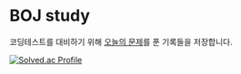 # BOJ study
코딩테스트를 대비하기 위해 [오늘의 문제](https://github.com/tony9402/baekjoon/blob/main/picked.md)를 푼 기록들을 저장합니다.

[![Solved.ac Profile](http://mazassumnida.wtf/api/v2/generate_badge?boj=ase3238)](https://solved.ac/ase3238/)